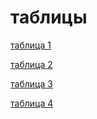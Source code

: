# таблицы
<p><a href="https://github.com/RomanVanLenSi/zadan/blob/master/%E2%84%963/table%201.html">таблица 1</a><p>
<p><a href="https://github.com/RomanVanLenSi/zadan/blob/master/%E2%84%963/table%202.html">таблица 2</a><p>
<p><a href="https://github.com/RomanVanLenSi/zadan/blob/master/%E2%84%963/table%203.html">таблица 3</a><p>
<p><a href="https://github.com/RomanVanLenSi/zadan/blob/master/%E2%84%963/table%204.html">таблица 4</a><p>
